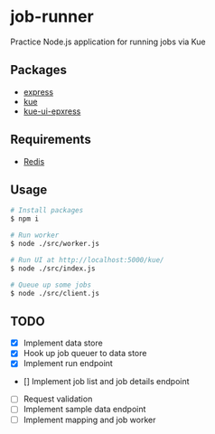 # job-runner
Practice Node.js application for running jobs via Kue

## Packages
* [express](https://github.com/expressjs/express)
* [kue](https://github.com/Automattic/kue/)
* [kue-ui-epxress](https://github.com/stonecircle/kue-ui-express)

## Requirements
* [Redis](https://redis.io)

## Usage

```bash
# Install packages
$ npm i

# Run worker
$ node ./src/worker.js

# Run UI at http://localhost:5000/kue/
$ node ./src/index.js

# Queue up some jobs
$ node ./src/client.js
```

## TODO
- [x] Implement data store
- [x] Hook up job queuer to data store
- [x] Implement run endpoint
- [] Implement job list and job details endpoint
- [ ] Request validation
- [ ] Implement sample data endpoint
- [ ] Implement mapping and job worker